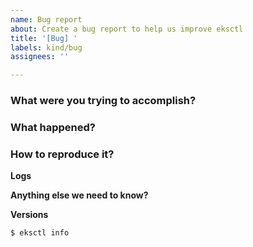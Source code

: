 ```yaml
---
name: Bug report
about: Create a bug report to help us improve eksctl
title: '[Bug] '
labels: kind/bug
assignees: ''

---
```


<!--
Thank you for opening this bug report! You are helping make eksctl a better project :)
In order to help us process this issue faster, please provide as much detail as possible.

When providing command examples, error output or code samples, please use code blocks.
For verbose output, for example logs, please either create a gist or use html details tags.
-->

<!--
Before you start writing:
1. Please search through existing issues to see whether your problem has already been reported.
2. Download the latest version of eksctl to see whether the problem has already been fixed.

For more information on how to open a bug report in eksctl, please refer to our issue submission guide.
https://github.com/eksctl-io/eksctl/blob/main/CONTRIBUTING.md#opening-issues
-->

### What were you trying to accomplish?
<!-- Information about the command you ran and what you expected to happen. -->

### What happened?
<!-- A description of actual behavior (with error messages). -->

### How to reproduce it?
<!--
Include ALL the steps to reproduce the bug.

If using a config file, include it here, removing any sensitive information!
-->


**Logs**
<!--
Include the output of the command line when running eksctl. If possible, eksctl should be run with debug logs. For example:
`eksctl get clusters -v 4`
Make sure you redact any sensitive information before posting.
If the output is long, please consider a Gist, or an html details tag.
-->

**Anything else we need to know?**
<!--
What OS are you using?
Are you using a downloaded binary or did you compile eksctl?
What type of AWS credentials are you using (i.e. default/named profile, MFA)? - please don't include actual credentials though!
-->

**Versions**
<!--
Please paste in the output of this command:
-->
```
$ eksctl info
```

